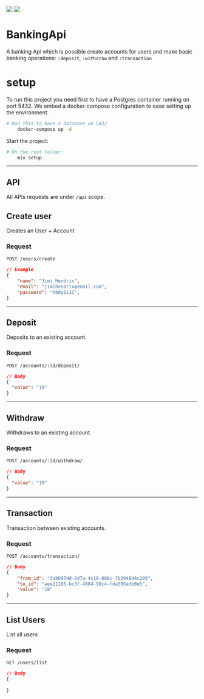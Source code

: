 
![](https://img.shields.io/badge/Elixir-v1.12.3-4B275F?style=for-the-badge&logo=elixir&logoColor=purple
) 
![](https://img.shields.io/badge/Erlang-OTP/24-4B275F?style=for-the-badge&logo=erlang&logoColor=red
) 
# BankingApi

A banking Api which is possible create accounts for users and make basic banking operations: `:deposit`, `:withdraw` and `:transaction`  

 
# setup

To run this project you need first to have a Postgres container running on port 5432. We embed a docker-compose configuration to ease setting up the environment.  

```sh
# Run this to have a database on 5432
    docker-compose up -d

```

Start the project: 

```sh
# On the root folder:
    mix setup
```

---
## API

All APIs requests are under `/api` scope.



## Create user
Creates an User + Account

### Request
`POST /users/create`

```json
// Example
{
	"name": "Jimi Hendrix",
	"email": "jimihendrix@email.com",
	"password": "Kb0ySi1C",
}
```

---
## Deposit
Deposits to an existing account.


### Request
  `POST /accounts/:id/deposit/`


```json
// Body
{
  "value": "10"
}
```
---
## Withdraw
Withdraws to an existing account.


### Request
  `POST /accounts/:id/withdraw/` 


```json
// Body
{
  "value": "10"
}
```

---
## Transaction
Transaction between existing accounts.


### Request
  `POST /accounts/transaction/` 


```json
// Body
{
	"from_id": "3ab097dd-2d7a-4c16-808c-7b3948d4c209",
	"to_id": "aee21185-bc3f-4684-98c4-fda505adb0e5",
	"value": "10"
}
```
---

## List Users
List all users

### Request

`GET /users/list`


```json
// Body
{
  
}
```
